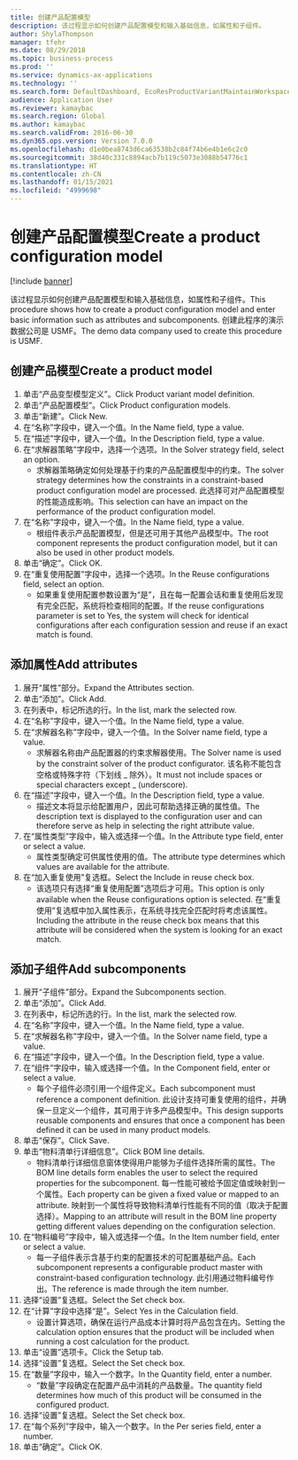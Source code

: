 ```yaml
---
title: 创建产品配置模型
description: 该过程显示如何创建产品配置模型和输入基础信息，如属性和子组件。
author: ShylaThompson
manager: tfehr
ms.date: 08/29/2018
ms.topic: business-process
ms.prod: ''
ms.service: dynamics-ax-applications
ms.technology: ''
ms.search.form: DefaultDashboard, EcoResProductVariantMaintainWorkspace, PCProductConfigurationModelListPage, PCCreateProductConfigurationModel, PCProductConfigurationModelDetails, PCBOMLineDetails
audience: Application User
ms.reviewer: kamaybac
ms.search.region: Global
ms.author: kamaybac
ms.search.validFrom: 2016-06-30
ms.dyn365.ops.version: Version 7.0.0
ms.openlocfilehash: d1e0bea8743d6ca63538b2c84f74b6e4b1e6c2c0
ms.sourcegitcommit: 38d40c331c8894acb7b119c5073e3088b54776c1
ms.translationtype: HT
ms.contentlocale: zh-CN
ms.lasthandoff: 01/15/2021
ms.locfileid: "4999698"
---
```

# <a name="create-a-product-configuration-model"></a><span data-ttu-id="5467e-103">创建产品配置模型</span><span class="sxs-lookup"><span data-stu-id="5467e-103">Create a product configuration model</span></span>

[!include [banner](../../includes/banner.md)]

<span data-ttu-id="5467e-104">该过程显示如何创建产品配置模型和输入基础信息，如属性和子组件。</span><span class="sxs-lookup"><span data-stu-id="5467e-104">This procedure shows how to create a product configuration model and enter basic information such as attributes and subcomponents.</span></span> <span data-ttu-id="5467e-105">创建此程序的演示数据公司是 USMF。</span><span class="sxs-lookup"><span data-stu-id="5467e-105">The demo data company used to create this procedure is USMF.</span></span>


## <a name="create-a-product-model"></a><span data-ttu-id="5467e-106">创建产品模型</span><span class="sxs-lookup"><span data-stu-id="5467e-106">Create a product model</span></span>
1. <span data-ttu-id="5467e-107">单击“产品变型模型定义”。</span><span class="sxs-lookup"><span data-stu-id="5467e-107">Click Product variant model definition.</span></span>
2. <span data-ttu-id="5467e-108">单击“产品配置模型”。</span><span class="sxs-lookup"><span data-stu-id="5467e-108">Click Product configuration models.</span></span>
3. <span data-ttu-id="5467e-109">单击“新建”。</span><span class="sxs-lookup"><span data-stu-id="5467e-109">Click New.</span></span>
4. <span data-ttu-id="5467e-110">在“名称”字段中，键入一个值。</span><span class="sxs-lookup"><span data-stu-id="5467e-110">In the Name field, type a value.</span></span>
5. <span data-ttu-id="5467e-111">在“描述”字段中，键入一个值。</span><span class="sxs-lookup"><span data-stu-id="5467e-111">In the Description field, type a value.</span></span>
6. <span data-ttu-id="5467e-112">在“求解器策略”字段中，选择一个选项。</span><span class="sxs-lookup"><span data-stu-id="5467e-112">In the Solver strategy field, select an option.</span></span>
    * <span data-ttu-id="5467e-113">求解器策略确定如何处理基于约束的产品配置模型中的约束。</span><span class="sxs-lookup"><span data-stu-id="5467e-113">The solver strategy determines how the constraints in a constraint-based product configuration model are processed.</span></span> <span data-ttu-id="5467e-114">此选择可对产品配置模型的性能造成影响。</span><span class="sxs-lookup"><span data-stu-id="5467e-114">This selection can have an impact on the performance of the product configuration model.</span></span>  
7. <span data-ttu-id="5467e-115">在“名称”字段中，键入一个值。</span><span class="sxs-lookup"><span data-stu-id="5467e-115">In the Name field, type a value.</span></span>
    * <span data-ttu-id="5467e-116">根组件表示产品配置模型，但是还可用于其他产品模型中。</span><span class="sxs-lookup"><span data-stu-id="5467e-116">The root component represents the product configuration model, but it can also be used in other product models.</span></span>  
8. <span data-ttu-id="5467e-117">单击“确定”。</span><span class="sxs-lookup"><span data-stu-id="5467e-117">Click OK.</span></span>
9. <span data-ttu-id="5467e-118">在“重复使用配置”字段中，选择一个选项。</span><span class="sxs-lookup"><span data-stu-id="5467e-118">In the Reuse configurations field, select an option.</span></span>
    * <span data-ttu-id="5467e-119">如果重复使用配置参数设置为“是”，且在每一配置会话和重复使用后发现有完全匹配，系统将检查相同的配置。</span><span class="sxs-lookup"><span data-stu-id="5467e-119">If the reuse configurations parameter is set to Yes, the system will check for identical configurations after each configuration session and reuse if an exact match is found.</span></span>  

## <a name="add-attributes"></a><span data-ttu-id="5467e-120">添加属性</span><span class="sxs-lookup"><span data-stu-id="5467e-120">Add attributes</span></span>
1. <span data-ttu-id="5467e-121">展开“属性”部分。</span><span class="sxs-lookup"><span data-stu-id="5467e-121">Expand the Attributes section.</span></span>
2. <span data-ttu-id="5467e-122">单击“添加”。</span><span class="sxs-lookup"><span data-stu-id="5467e-122">Click Add.</span></span>
3. <span data-ttu-id="5467e-123">在列表中，标记所选的行。</span><span class="sxs-lookup"><span data-stu-id="5467e-123">In the list, mark the selected row.</span></span>
4. <span data-ttu-id="5467e-124">在“名称”字段中，键入一个值。</span><span class="sxs-lookup"><span data-stu-id="5467e-124">In the Name field, type a value.</span></span>
5. <span data-ttu-id="5467e-125">在“求解器名称”字段中，键入一个值。</span><span class="sxs-lookup"><span data-stu-id="5467e-125">In the Solver name field, type a value.</span></span>
    * <span data-ttu-id="5467e-126">求解器名称由产品配置器的约束求解器使用。</span><span class="sxs-lookup"><span data-stu-id="5467e-126">The Solver name is used by the constraint solver of the product configurator.</span></span> <span data-ttu-id="5467e-127">该名称不能包含空格或特殊字符（下划线 _ 除外）。</span><span class="sxs-lookup"><span data-stu-id="5467e-127">It must not include spaces or special characters except _ (underscore).</span></span>  
6. <span data-ttu-id="5467e-128">在“描述”字段中，键入一个值。</span><span class="sxs-lookup"><span data-stu-id="5467e-128">In the Description field, type a value.</span></span>
    * <span data-ttu-id="5467e-129">描述文本将显示给配置用户，因此可帮助选择正确的属性值。</span><span class="sxs-lookup"><span data-stu-id="5467e-129">The description text is displayed to the configuration user and can therefore serve as help in selecting the right attribute value.</span></span>  
7. <span data-ttu-id="5467e-130">在“属性类型”字段中，输入或选择一个值。</span><span class="sxs-lookup"><span data-stu-id="5467e-130">In the Attribute type field, enter or select a value.</span></span>
    * <span data-ttu-id="5467e-131">属性类型确定可供属性使用的值。</span><span class="sxs-lookup"><span data-stu-id="5467e-131">The attribute type determines which values are available for the attribute.</span></span>  
8. <span data-ttu-id="5467e-132">在“加入重复使用”复选框。</span><span class="sxs-lookup"><span data-stu-id="5467e-132">Select the Include in reuse check box.</span></span>
    * <span data-ttu-id="5467e-133">该选项只有选择“重复使用配置”选项后才可用。</span><span class="sxs-lookup"><span data-stu-id="5467e-133">This option is only available when the Reuse configurations option is selected.</span></span> <span data-ttu-id="5467e-134">在“重复使用”复选框中加入属性表示，在系统寻找完全匹配时将考虑该属性。</span><span class="sxs-lookup"><span data-stu-id="5467e-134">Including the attribute in the reuse check box means that this attribute will be considered when the system is looking for an exact match.</span></span>  

## <a name="add-subcomponents"></a><span data-ttu-id="5467e-135">添加子组件</span><span class="sxs-lookup"><span data-stu-id="5467e-135">Add subcomponents</span></span>
1. <span data-ttu-id="5467e-136">展开“子组件”部分。</span><span class="sxs-lookup"><span data-stu-id="5467e-136">Expand the Subcomponents section.</span></span>
2. <span data-ttu-id="5467e-137">单击“添加”。</span><span class="sxs-lookup"><span data-stu-id="5467e-137">Click Add.</span></span>
3. <span data-ttu-id="5467e-138">在列表中，标记所选的行。</span><span class="sxs-lookup"><span data-stu-id="5467e-138">In the list, mark the selected row.</span></span>
4. <span data-ttu-id="5467e-139">在“名称”字段中，键入一个值。</span><span class="sxs-lookup"><span data-stu-id="5467e-139">In the Name field, type a value.</span></span>
5. <span data-ttu-id="5467e-140">在“求解器名称”字段中，键入一个值。</span><span class="sxs-lookup"><span data-stu-id="5467e-140">In the Solver name field, type a value.</span></span>
6. <span data-ttu-id="5467e-141">在“描述”字段中，键入一个值。</span><span class="sxs-lookup"><span data-stu-id="5467e-141">In the Description field, type a value.</span></span>
7. <span data-ttu-id="5467e-142">在“组件”字段中，输入或选择一个值。</span><span class="sxs-lookup"><span data-stu-id="5467e-142">In the Component field, enter or select a value.</span></span>
    * <span data-ttu-id="5467e-143">每个子组件必须引用一个组件定义。</span><span class="sxs-lookup"><span data-stu-id="5467e-143">Each subcomponent must reference a component definition.</span></span> <span data-ttu-id="5467e-144">此设计支持可重复使用的组件，并确保一旦定义一个组件，其可用于许多产品模型中。</span><span class="sxs-lookup"><span data-stu-id="5467e-144">This design supports reusable components and ensures that once a component has been defined it can be used in many product models.</span></span>  
8. <span data-ttu-id="5467e-145">单击“保存”。</span><span class="sxs-lookup"><span data-stu-id="5467e-145">Click Save.</span></span>
9. <span data-ttu-id="5467e-146">单击“物料清单行详细信息”。</span><span class="sxs-lookup"><span data-stu-id="5467e-146">Click BOM line details.</span></span>
    * <span data-ttu-id="5467e-147">物料清单行详细信息窗体使得用户能够为子组件选择所需的属性。</span><span class="sxs-lookup"><span data-stu-id="5467e-147">The BOM line details form enables the user to select the required properties for the subcomponent.</span></span> <span data-ttu-id="5467e-148">每一性能可被给予固定值或映射到一个属性。</span><span class="sxs-lookup"><span data-stu-id="5467e-148">Each property can be given a fixed value or mapped to an attribute.</span></span> <span data-ttu-id="5467e-149">映射到一个属性将导致物料清单行性能有不同的值（取决于配置选择）。</span><span class="sxs-lookup"><span data-stu-id="5467e-149">Mapping to an attribute will result in the BOM line property getting different values depending on the configuration selection.</span></span>  
10. <span data-ttu-id="5467e-150">在“物料编号”字段中，输入或选择一个值。</span><span class="sxs-lookup"><span data-stu-id="5467e-150">In the Item number field, enter or select a value.</span></span>
    * <span data-ttu-id="5467e-151">每一子组件表示含基于约束的配置技术的可配置基础产品。</span><span class="sxs-lookup"><span data-stu-id="5467e-151">Each subcomponent represents a configurable product master with constraint-based configuration technology.</span></span> <span data-ttu-id="5467e-152">此引用通过物料编号作出。</span><span class="sxs-lookup"><span data-stu-id="5467e-152">The reference is made through the item number.</span></span>  
11. <span data-ttu-id="5467e-153">选择“设置”复选框。</span><span class="sxs-lookup"><span data-stu-id="5467e-153">Select the Set check box.</span></span>
12. <span data-ttu-id="5467e-154">在“计算”字段中选择“是”。</span><span class="sxs-lookup"><span data-stu-id="5467e-154">Select Yes in the Calculation field.</span></span>
    * <span data-ttu-id="5467e-155">设置计算选项，确保在运行产品成本计算时将产品包含在内。</span><span class="sxs-lookup"><span data-stu-id="5467e-155">Setting the calculation option ensures that the product will be included when running a cost calculation for the product.</span></span>  
13. <span data-ttu-id="5467e-156">单击“设置”选项卡。</span><span class="sxs-lookup"><span data-stu-id="5467e-156">Click the Setup tab.</span></span>
14. <span data-ttu-id="5467e-157">选择“设置”复选框。</span><span class="sxs-lookup"><span data-stu-id="5467e-157">Select the Set check box.</span></span>
15. <span data-ttu-id="5467e-158">在“数量”字段中，输入一个数字。</span><span class="sxs-lookup"><span data-stu-id="5467e-158">In the Quantity field, enter a number.</span></span>
    * <span data-ttu-id="5467e-159">“数量”字段确定在配置产品中消耗的产品数量。</span><span class="sxs-lookup"><span data-stu-id="5467e-159">The quantity field determines how much of this product will be consumed in the configured product.</span></span>  
16. <span data-ttu-id="5467e-160">选择“设置”复选框。</span><span class="sxs-lookup"><span data-stu-id="5467e-160">Select the Set check box.</span></span>
17. <span data-ttu-id="5467e-161">在“每个系列”字段中，输入一个数字。</span><span class="sxs-lookup"><span data-stu-id="5467e-161">In the Per series field, enter a number.</span></span>
18. <span data-ttu-id="5467e-162">单击“确定”。</span><span class="sxs-lookup"><span data-stu-id="5467e-162">Click OK.</span></span>

